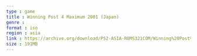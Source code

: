 ```yaml
---
type : game
title : Winning Post 4 Maximum 2001 (Japan)
genre : 
format : iso
region : asia
link : https://archive.org/download/PS2-ASIA-ROMS321COM/Winning%20Post%204%20Maximum%202001%20%28Japan%29.7z
size : 191MB
---
```

